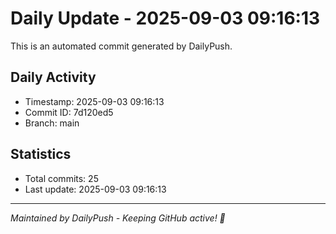 # Daily Update - 2025-09-03 09:16:13

This is an automated commit generated by DailyPush.

## Daily Activity
- Timestamp: 2025-09-03 09:16:13
- Commit ID: 7d120ed5
- Branch: main

## Statistics
- Total commits: 25
- Last update: 2025-09-03 09:16:13

---
*Maintained by DailyPush - Keeping GitHub active! 🚀*
